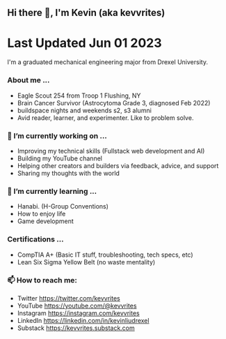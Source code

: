 ## Hi there 👋, I'm Kevin (aka kevvrites)
# Last Updated Jun 01 2023

I'm a graduated mechanical engineering major from Drexel University.

### About me ...
- Eagle Scout 254 from Troop 1 Flushing, NY
- Brain Cancer Survivor (Astrocytoma Grade 3, diagnosed Feb 2022)
- buildspace nights and weekends s2, s3 alumni
- Avid reader, learner, and experimenter. Like to problem solve.

### 🔭 I’m currently working on ...
- Improving my technical skills (Fullstack web development and AI)
- Building my YouTube channel
- Helping other creators and builders via feedback, advice, and support
- Sharing my thoughts with the world

### 🌱 I’m currently learning ...
- Hanabi. (H-Group Conventions)
- How to enjoy life
- Game development

### Certifications ...
- CompTIA A+ (Basic IT stuff, troubleshooting, tech specs, etc)
- Lean Six Sigma Yellow Belt (no waste mentality)

### 📫 How to reach me:
- Twitter https://twitter.com/kevvrites
- YouTube https://youtube.com/@kevvrites
- Instagram https://instagram.com/kevvrites
- LinkedIn https://linkedin.com/in/kevinliudrexel
- Substack https://kevvrites.substack.com
